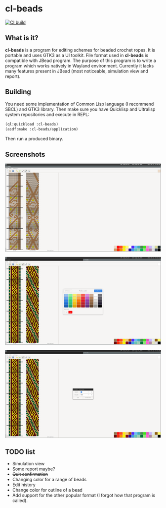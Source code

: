 # cl-beads
[![CI build](https://github.com/shamazmazum/cl-beads/actions/workflows/build.yml/badge.svg)](https://github.com/shamazmazum/cl-beads/actions/workflows/build.yml)

## What is it?

**cl-beads** is a program for editing schemes for beaded crochet ropes. It is
portable and uses GTK3 as a UI toolkit. File format used in **cl-beads** is
compatible with JBead program. The purpose of this program is to write a program
which works natively in Wayland environment. Currently it lacks many features
present in JBead (most noticeable, simulation view and report).

## Building

You need some implementation of Common Lisp language (I recommend SBCL) and GTK3
library. Then make sure you have Quicklisp and Ultralisp system repositories and
execute in REPL:

``` lisp
(ql:quickload :cl-beads)
(asdf:make :cl-beads/application)
```

Then run a produced binary.

## Screenshots

![Main window](screenshots/main-window.png)

![Color picker](screenshots/color-picker.png)

![Settings window](screenshots/settings.png)

## TODO list

* Simulation view
* Some report maybe?
* ~~Quit confirmation~~
* Changing color for a range of beads
* Edit history
* Change color for outline of a bead
* Add support for the other popular format (I forgot how that program is called).
